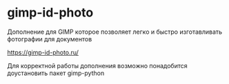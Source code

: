 # gimp-id-photo

Дополнение для GIMP которое позволяет легко и быстро изготавливать фотографии для документов

https://gimp-id-photo.ru/

Для корректной работы дополнения возможно понадобится доустановить пакет gimp-python
